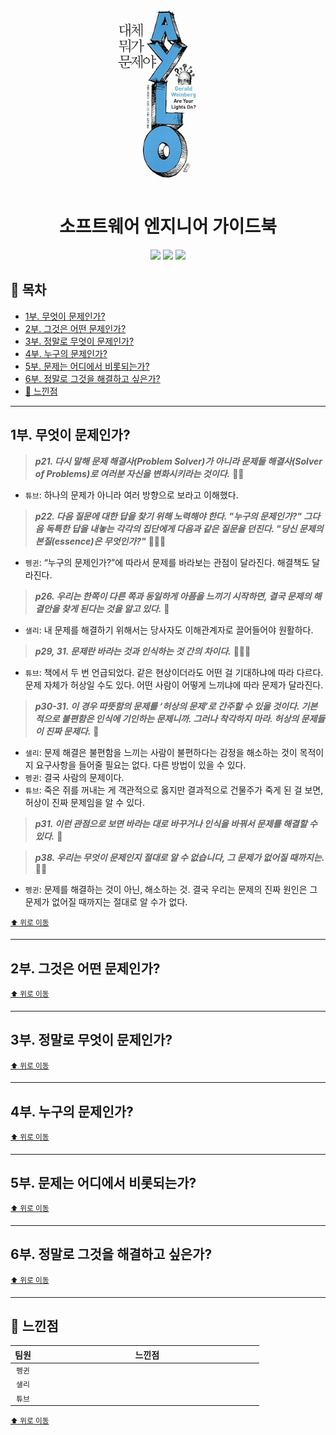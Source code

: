 <div align="center">
  <a href="https://product.kyobobook.co.kr/detail/S000001032954">
      <img src="./img/thumbnail.png" alt="Logo" width="200">
  </a>
  <h1>소프트웨어 엔지니어 가이드북</h1>
  <div>
    <img src="https://img.shields.io/badge/%EC%A0%80%EC%9E%90-제럴드%20M.%20와인버그-e76f51?style=for-the-badge"/>
    <img src="https://img.shields.io/badge/%EC%B6%9C%ED%8C%90%EC%82%AC-인사이트-faa307?style=for-the-badge"/>
    <img src="https://img.shields.io/badge/%EA%B8%B0%EA%B0%84-2025.08.05%20~%20-52b788?style=for-the-badge"/>
  </div>
</div>

## 📝 목차

- [1부. 무엇이 문제인가?](#1부-무엇이-문제인가)
- [2부. 그것은 어떤 문제인가?](#2부-그것은-어떤-문제인가)
- [3부. 정말로 무엇이 문제인가?](#3부-정말로-무엇이-문제인가)
- [4부. 누구의 문제인가?](#4부-누구의-문제인가)
- [5부. 문제는 어디에서 비롯되는가?](#5부-문제는-어디에서-비롯되는가)
- [6부. 정말로 그것을 해결하고 싶은가?](#6부-정말로-그것을-해결하고-싶은가)
- [💬 느낀점](#-느낀점)

---

## 1부. 무엇이 문제인가?

> <strong><i>p21. 다시 말해 문제 해결사(Problem Solver)가 아니라 문제들 해결사(Solver of Problems)로 여러분 자신을 변화시키라는 것이다.</i></strong> 🐧🌵

- `튜브`: 하나의 문제가 아니라 여러 방향으로 보라고 이해했다.

> <strong><i>p22. 다음 질문에 대한 답을 찾기 위해 노력해야 한다. "누구의 문제인가?" 그다음 독특한 답을 내놓는 각각의 집단에게 다음과 같은 질문을 던진다. "당신 문제의 본질(essence)은 무엇인가?"</i></strong> 🐧🐤🌵

- `펭귄`: “누구의 문제인가?”에 따라서 문제를 바라보는 관점이 달라진다. 해결책도 달라진다.

> <strong><i>p26. 우리는 한쪽이 다른 쪽과 동일하게 아픔을 느끼기 시작하면, 결국 문제의 해결안을 찾게 된다는 것을 알고 있다.</i></strong> 🐤

- `샐리`: 내 문제를 해결하기 위해서는 당사자도 이해관계자로 끌어들어야 원활하다.

> <strong><i>p29, 31. 문제란 바라는 것과 인식하는 것 간의 차이다.</i></strong> 🐧🌵🐤

- `튜브`: 책에서 두 번 언급되었다. 같은 현상이더라도 어떤 걸 기대하냐에 따라 다르다. 문제 자체가 허상일 수도 있다. 어떤 사람이 어떻게 느끼냐에 따라 문제가 달라진다.

> <strong><i>p30-31. 이 경우 따뜻함의 문제를 ‘허상의 문제’로 간주할 수 있을 것이다. 기본적으로 불편함은 인식에 기인하는 문제니까. 그러나 착각하지 마라. 허상의 문제들이 진짜 문제다.</i></strong> 🐤

- `샐리`: 문제 해결은 불편함을 느끼는 사람이 불편하다는 감정을 해소하는 것이 목적이지 요구사항을 들어줄 필요는 없다. 다른 방법이 있을 수 있다.
- `펭귄`: 결국 사람의 문제이다.
- `튜브`: 죽은 쥐를 꺼내는 게 객관적으로 옳지만 결과적으로 건물주가 죽게 된 걸 보면, 허상이 진짜 문제임을 알 수 있다.

> <strong><i>p31. 이런 관점으로 보면 바라는 대로 바꾸거나 인식을 바꿔서 문제를 해결할 수 있다.</i></strong> 🐤

> <strong><i>p38. 우리는 무엇이 문제인지 절대로 알 수 없습니다, 그 문제가 없어질 때까지는.</i></strong> 🐧🌵

- `펭귄`: 문제를 해결하는 것이 아닌, 해소하는 것. 결국 우리는 문제의 진짜 원인은 그 문제가 없어질 때까지는 절대로 알 수가 없다.


<sup><a href="#-목차">⬆️ 위로 이동</a></sup>

---

## 2부. 그것은 어떤 문제인가?

<sup><a href="#-목차">⬆️ 위로 이동</a></sup>

---

## 3부. 정말로 무엇이 문제인가?

<sup><a href="#-목차">⬆️ 위로 이동</a></sup>

---

## 4부. 누구의 문제인가?

<sup><a href="#-목차">⬆️ 위로 이동</a></sup>

---

## 5부. 문제는 어디에서 비롯되는가?

<sup><a href="#-목차">⬆️ 위로 이동</a></sup>

---

## 6부. 정말로 그것을 해결하고 싶은가?

<sup><a href="#-목차">⬆️ 위로 이동</a></sup>

---

## 💬 느낀점

<table>
  <thead>
    <tr>
      <th width='10%'>팀원</th>
      <th width='90%'>느낀점</th>
    </tr>
  </thead>
  <tbody>
    <tr>
      <td align='center'><code>펭귄</code></td>
      <td></td>
    </tr>
    <tr>
      <td align='center'><code>샐리</code></td>
      <td></td>
    </tr>
    <tr>
      <td align='center'><code>튜브</code></td>
      <td></td>
    </tr>
  </tbody>
</table>

<sup><a href="#-목차">⬆️ 위로 이동</a></sup>
